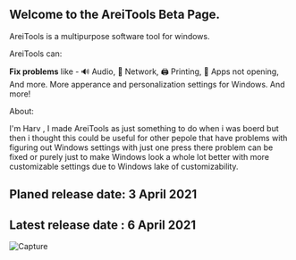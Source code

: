 ## Welcome to the AreiTools Beta Page. 

AreiTools is a multipurpose software tool for windows.

AreiTools can:

**Fix problems** like - 🔊 Audio, 📡 Network, 🖨️ Printing, 🎲 Apps not opening, And more. More apperance and personalization settings for Windows. And more!

About:

I'm Harv , I made AreiTools as just something to do when i was boerd but then i thought this could be useful for other pepole that have problems with figuring out Windows settings with just one press there problem can be fixed or purely just to make Windows look a whole lot better with more customizable settings due to Windows lake of customizability.

## Planed release date: 3 April 2021
## Latest release date : 6 April 2021



![Capture](https://user-images.githubusercontent.com/80171286/112752629-dafbcc00-8fcb-11eb-8dc0-977da9f2f952.PNG)
